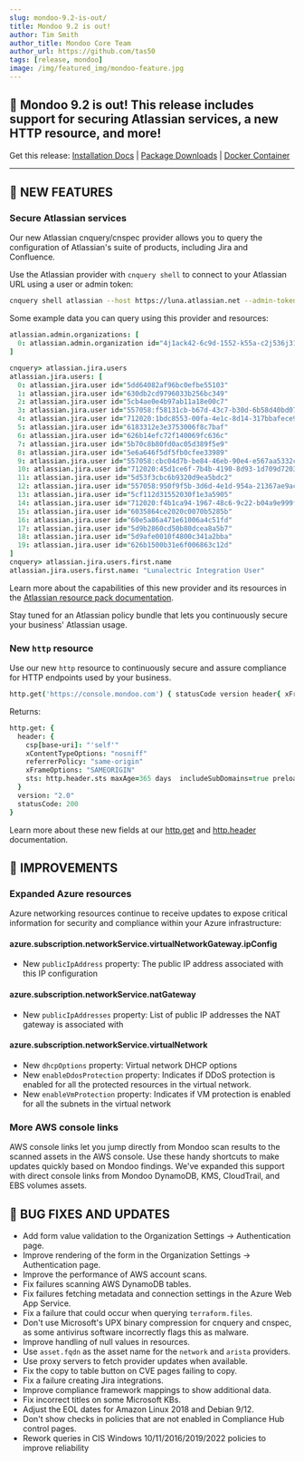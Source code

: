 ```yaml
---
slug: mondoo-9.2-is-out/
title: Mondoo 9.2 is out!
author: Tim Smith
author_title: Mondoo Core Team
author_url: https://github.com/tas50
tags: [release, mondoo]
image: /img/featured_img/mondoo-feature.jpg
---
```


## 🥳 Mondoo 9.2 is out! This release includes support for securing Atlassian services, a new HTTP resource, and more!

Get this release: [Installation Docs](/cnspec/) | [Package Downloads](https://releases.mondoo.com/cnspec/) | [Docker Container](https://hub.docker.com/r/mondoo/cnspec)

---

## 🎉 NEW FEATURES

### Secure Atlassian services

Our new Atlassian cnquery/cnspec provider allows you to query the configuration of Atlassian's suite of products, including Jira and Confluence.

Use the Atlassian provider with `cnquery shell` to connect to your Atlassian URL using a user or admin token:

```bash
cnquery shell atlassian --host https://luna.atlassian.net --admin-token FOO
```

Some example data you can query using this provider and resources:

```coffee
atlassian.admin.organizations: [
  0: atlassian.admin.organization id="4j1ack42-6c9d-1552-k55a-c2j536j31066"
]

cnquery> atlassian.jira.users
atlassian.jira.users: [
  0: atlassian.jira.user id="5dd64082af96bc0efbe55103"
  1: atlassian.jira.user id="630db2cd9796033b256bc349"
  2: atlassian.jira.user id="5cb4ae0e4b97ab11a18e00c7"
  3: atlassian.jira.user id="557058:f58131cb-b67d-43c7-b30d-6b58d40bd077"
  4: atlassian.jira.user id="712020:1bdc8553-00fa-4e1c-8d14-317bbafece92"
  5: atlassian.jira.user id="6183312e3e3753006f8c7baf"
  6: atlassian.jira.user id="626b14efc72f140069fc636c"
  7: atlassian.jira.user id="5b70c8b80fd0ac05d389f5e9"
  8: atlassian.jira.user id="5e6a646f5df5fb0cfee33989"
  9: atlassian.jira.user id="557058:cbc04d7b-be84-46eb-90e4-e567aa5332c6"
  10: atlassian.jira.user id="712020:45d1ce6f-7b4b-4190-8d93-1d709d7203f9"
  11: atlassian.jira.user id="5d53f3cbc6b9320d9ea5bdc2"
  12: atlassian.jira.user id="557058:950f9f5b-3d6d-4e1d-954a-21367ae9ac75"
  13: atlassian.jira.user id="5cf112d31552030f1e3a5905"
  14: atlassian.jira.user id="712020:f4b1ca94-1967-48c6-9c22-b04a9e999fae"
  15: atlassian.jira.user id="6035864ce2020c0070b5285b"
  16: atlassian.jira.user id="60e5a86a471e61006a4c51fd"
  17: atlassian.jira.user id="5d9b2860cd50b80dcea8a5b7"
  18: atlassian.jira.user id="5d9afe0010f4800c341a2bba"
  19: atlassian.jira.user id="626b1500b31e6f006863c12d"
]
cnquery> atlassian.jira.users.first.name
atlassian.jira.users.first.name: "Lunalectric Integration User"
```

Learn more about the capabilities of this new provider and its resources in the [Atlassian resource pack documentation](/mql/resources/atlassian-pack/).

Stay tuned for an Atlassian policy bundle that lets you continuously secure your business' Atlassian usage.

### New `http` resource

Use our new `http` resource to continuously secure and assure compliance for HTTP endpoints used by your business.

```coffee
http.get('https://console.mondoo.com') { statusCode version header{ xFrameOptions xContentTypeOptions referrerPolicy sts csp['base-uri'] } }
```

Returns:

```coffee
http.get: {
  header: {
    csp[base-uri]: "'self'"
    xContentTypeOptions: "nosniff"
    referrerPolicy: "same-origin"
    xFrameOptions: "SAMEORIGIN"
    sts: http.header.sts maxAge=365 days  includeSubDomains=true preload=false
  }
  version: "2.0"
  statusCode: 200
}
```

Learn more about these new fields at our [http.get](/mql/resources/network-pack/http.get/) and [http.header](/mql/resources/network-pack/http.header/) documentation.

## 🧹 IMPROVEMENTS

### Expanded Azure resources

Azure networking resources continue to receive updates to expose critical information for security and compliance within your Azure infrastructure:

#### azure.subscription.networkService.virtualNetworkGateway.ipConfig

- New `publicIpAddress` property: The public IP address associated with this IP configuration

#### azure.subscription.networkService.natGateway

- New `publicIpAddresses` property: List of public IP addresses the NAT gateway is associated with

#### azure.subscription.networkService.virtualNetwork

- New `dhcpOptions` property: Virtual network DHCP options
- New `enableDdosProtection` property: Indicates if DDoS protection is enabled for all the protected resources in the virtual network.
- New `enableVmProtection` property: Indicates if VM protection is enabled for all the subnets in the virtual network

### More AWS console links

AWS console links let you jump directly from Mondoo scan results to the scanned assets in the AWS console. Use these handy shortcuts to make updates quickly based on Mondoo findings. We've expanded this support with direct console links from Mondoo DynamoDB, KMS, CloudTrail, and EBS volumes assets.

## 🐛 BUG FIXES AND UPDATES

- Add form value validation to the Organization Settings -> Authentication page.
- Improve rendering of the form in the Organization Settings -> Authentication page.
- Improve the performance of AWS account scans.
- Fix failures scanning AWS DynamoDB tables.
- Fix failures fetching metadata and connection settings in the Azure Web App Service.
- Fix a failure that could occur when querying `terraform.files`.
- Don't use Microsoft's UPX binary compression for cnquery and cnspec, as some antivirus software incorrectly flags this as malware.
- Improve handling of null values in resources.
- Use `asset.fqdn` as the asset name for the `network` and `arista` providers.
- Use proxy servers to fetch provider updates when available.
- Fix the copy to table button on CVE pages failing to copy.
- Fix a failure creating Jira integrations.
- Improve compliance framework mappings to show additional data.
- Fix incorrect titles on some Microsoft KBs.
- Adjust the EOL dates for Amazon Linux 2018 and Debian 9/12.
- Don't show checks in policies that are not enabled in Compliance Hub control pages.
- Rework queries in CIS Windows 10/11/2016/2019/2022 policies to improve reliability
